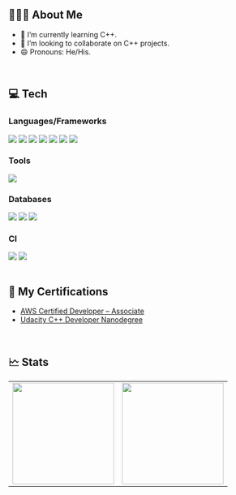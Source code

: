 ## 👨🏻‍💻 About Me

- 🌱 I’m currently learning C++.
- 👯 I’m looking to collaborate on C++ projects.
- 😄 Pronouns: He/His.

<br>

## 💻 Tech

### Languages/Frameworks
<img src="https://img.shields.io/badge/node.js%20-%2343853D.svg?&style=for-the-badge&logo=node.js&logoColor=white"/>

<img src="https://img.shields.io/badge/javascript%20-%23323330.svg?&style=for-the-badge&logo=javascript&logoColor=%23F7DF1E"/>

<img src="https://img.shields.io/badge/typescript%20-%23007ACC.svg?&style=for-the-badge&logo=typescript&logoColor=white"/>

<img src="https://img.shields.io/badge/react%20-%2320232a.svg?&style=for-the-badge&logo=react&logoColor=%2361DAFB"/>

<img src="https://img.shields.io/badge/nextjs%20-%2320232a.svg?&style=for-the-badge&logoColor=%2361DAFB"/>

<img src="https://img.shields.io/badge/c++%20-%2343853D.svg?&style=for-the-badge&logo=cpp&logoColor=white"/>

<img src="https://img.shields.io/badge/c%23%20-%23239120.svg?&style=for-the-badge&logo=c-sharp&logoColor=white"/>

### Tools
<img src="https://img.shields.io/badge/github%20-%23121011.svg?&style=for-the-badge&logo=github&logoColor=white"/>

### Databases 
<img src="https://img.shields.io/badge/mysql-%2300f.svg?&style=for-the-badge&logo=mysql&logoColor=white"/>

<img src ="https://img.shields.io/badge/postgres-%23316192.svg?&style=for-the-badge&logo=postgresql&logoColor=white"/>

<img src ="https://img.shields.io/badge/dynamodb-%23316192.svg?&style=for-the-badge&logoColor=white"/>

### CI
<img src="https://img.shields.io/badge/CIRCLECI%20-%23161616.svg?&style=for-the-badge&logo=circleci&logoColor=white"/>

<img src="https://img.shields.io/badge/JENKINS%20-%23161616.svg?&style=for-the-badge&logo=jenkins&logoColor=white"/>

<br>
<br>

## 📜 My Certifications

- [AWS Certified Developer – Associate](https://www.youracclaim.com/badges/1f70f1af-95f8-4934-b5b5-dd4e197b2bbc/public_url)
- [Udacity C++ Developer Nanodegree](https://confirm.udacity.com/3P5XRFDW)

<br>

## 🗠 Stats

| | | 
|:-------------------------:|:-------------------------:|
|<img style="height: 200px;" src="https://github-readme-stats.vercel.app/api?username=rosborne132&show_icons=true&hide=issues&bg_color=304,22c1c3,d8fb2e&text_color=fff&title_color=fff&icon_color=fff" /> |<img  style="height: 200px;" src="https://github-readme-stats.vercel.app/api/top-langs/?username=rosborne132&bg_color=304,22c1c3,d8fb2e&text_color=fff&title_color=fff&icon_color=fff&layout=compact" /> |
